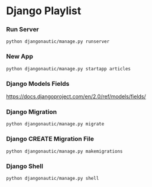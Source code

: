 # Django Playlist

### Run Server
```
python djangonautic/manage.py runserver
```

### New App
```
python djangonautic/manage.py startapp articles

```

### Django Models Fields

https://docs.djangoproject.com/en/2.0/ref/models/fields/

### Django Migration
```
python djangonautic/manage.py migrate
```

### Django CREATE Migration File
```
python djangonautic/manage.py makemigrations
```

### Django Shell
```
python djangonautic/manage.py shell
```